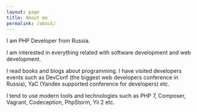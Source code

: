 ```yaml
---
layout: page
title: About me
permalink: /about/
---
```


I am PHP Developer from Russia.

I am interested in everything related with software development and web development.

I read books and blogs about programming. I have visited developers events such as DevConf (the biggest web developers conference in Russia), YaC (Yandex supported
conference for developers) etc.

I tend to use modern tools and technologies such as PHP 7, Composer, Vagrant, Codeception, PhpStorm, Yii 2 etc.
